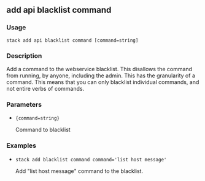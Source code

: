 ## add api blacklist command

### Usage

`stack add api blacklist command [command=string]`

### Description

Add a command to the webservice
	blacklist. This disallows the
	command from running, by anyone,
	including the admin. This has the
	granularity of a command. This means
	that you can only blacklist individual
	commands, and not entire verbs of
	commands.

### Parameters
* `{command=string}`

   Command to blacklist

### Examples

* `stack add blacklist command command='list host message'`

   Add "list host message" command to the blacklist.




